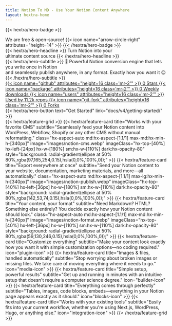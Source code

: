 ```yaml
---
title: Notion To MD - Use Your Notion Content Anywhere
layout: hextra-home
---
```


<script src="https://cdn.tailwindcss.com"></script>
<script>
  tailwind.config = {
    darkMode: ['class', 'html[class~="dark"]']
  }
</script>

{{< hextra/hero-badge >}}

  <div class="hx-w-2 hx-h-2 hx-rounded-full hx-bg-primary-400"></div>
  <span>We are free & open-source!</span>
  {{< icon name="arrow-circle-right" attributes="height=14" >}}
{{< /hextra/hero-badge >}}

<div class="hx-mt-6 hx-mb-6">
{{< hextra/hero-headline >}}
  Turn Notion into your&nbsp;<br class="sm:hx-block hx-hidden" />ultimate content source
{{< /hextra/hero-headline >}}
</div>
<div class="hx-mb-12">
{{< hextra/hero-subtitle >}}
  💪 Powerful Notion conversion engine that lets you write once in Notion&nbsp;<br class="sm:hx-block hx-hidden" />and seamlessly publish anywhere, in any format. Exactly how you want it 😉
{{< /hextra/hero-subtitle >}}
</div>

<!-- Social Proof Section -->
<div class="flex flex-wrap justify-left md:justify-center gap-4 mb-12">
  <!-- GitHub Stars Badge (blue tint) -->
  <a href="https://github.com/souvikinator/notion-to-md" class="flex items-center px-4 py-2 rounded-full bg-blue-50/80 dark:bg-blue-900/30 text-blue-700 dark:text-blue-300 border border-blue-200/50 dark:border-blue-700/30 transition-all duration-200 hover:bg-blue-100/90 dark:hover:bg-blue-800/40 backdrop-blur-sm" target="_blank" rel="noopener noreferrer">
    {{< icon name="github" attributes="height=16 class='mr-2'" >}}
    <span class="font-semibold"><span id="github-stars">0</span> Stars</span>
  </a>
  
  <!-- NPM Downloads Badge (green tint) -->
  <a href="https://www.npmjs.com/package/notion-to-md" class="flex items-center px-4 py-2 rounded-full bg-green-50/80 dark:bg-green-900/30 text-green-700 dark:text-green-300 border border-green-200/50 dark:border-green-700/30 transition-all duration-200 hover:bg-green-100/90 dark:hover:bg-green-800/40 backdrop-blur-sm" target="_blank" rel="noopener noreferrer">
    {{< icon name="package" attributes="height=16 class='mr-2'" >}}
    <span class="font-semibold"><span id="npm-downloads">0</span> Weekly downloads</span>
  </a>
  
  <!-- Dependents Badge (purple tint) -->
  <a href="https://github.com/souvikinator/notion-to-md/network/dependents" class="flex items-center px-4 py-2 rounded-full bg-purple-50/80 dark:bg-purple-900/30 text-purple-700 dark:text-purple-300 border border-purple-200/50 dark:border-purple-700/30 transition-all duration-200 hover:bg-purple-100/90 dark:hover:bg-purple-800/40 backdrop-blur-sm" target="_blank" rel="noopener noreferrer">
    {{< icon name="users" attributes="height=16 class='mr-2'" >}}
    <span class="font-semibold">Used by <span id="github-dependents">11.2k</span> repos</span>
  </a>

  <!-- Forks Badge (amber tint) -->
  <a href="https://github.com/souvikinator/notion-to-md/network/members" class="flex items-center px-4 py-2 rounded-full bg-amber-50/80 dark:bg-amber-900/30 text-amber-700 dark:text-amber-300 border border-amber-200/50 dark:border-amber-700/30 transition-all duration-200 hover:bg-amber-100/90 dark:hover:bg-amber-800/40 backdrop-blur-sm" target="_blank" rel="noopener noreferrer">
    {{< icon name="git-fork" attributes="height=16 class='mr-2'" >}}
    <span class="font-semibold"><span id="github-forks">0</span> Forks</span>
  </a>
</div>

<div class="hx-mb-6">
{{< hextra/hero-button text="Get Started" link="docs/v4/getting-started/" >}}
</div>

<!-- Add JavaScript to fetch real data -->
<script>
document.addEventListener('DOMContentLoaded', async function() {
  // Set default values to prevent disappearing numbers
  document.getElementById('github-stars').textContent = '1.3k';
  document.getElementById('github-forks').textContent = '100';
  document.getElementById('npm-downloads').textContent = '60k+';
  
  try {
    // Fetch GitHub repo data (stars and forks)
    fetch('https://api.github.com/repos/souvikinator/notion-to-md')
      .then(response => {
        if (!response.ok) throw new Error('GitHub API rate limit exceeded');
        return response.json();
      })
      .then(data => {
        document.getElementById('github-stars').textContent = formatNumber(data.stargazers_count);
        document.getElementById('github-forks').textContent = formatNumber(data.forks_count);
      })
      .catch(error => console.warn('Error fetching GitHub data:', error));

    // Fetch npm weekly downloads
    fetch('https://api.npmjs.org/downloads/point/last-week/notion-to-md')
      .then(response => {
        if (!response.ok) throw new Error('NPM API rate limit exceeded');
        return response.json();
      })
      .then(data => {
        document.getElementById('npm-downloads').textContent = formatNumber(data.downloads);
      })
      .catch(error => console.warn('Error fetching NPM data:', error));
  } catch (error) {
    console.error('Error updating stats:', error);
  }

  // Helper function to format numbers
  function formatNumber(num) {
    if (!num || isNaN(num)) return '?';
    if (num >= 1000000) return (num / 1000000).toFixed(1) + 'M';
    if (num >= 1000) return (num / 1000).toFixed(1) + 'k';
    return num;
  }
});
</script>

<div class="hx-mt-6"></div>
{{< hextra/feature-grid >}}
  {{< hextra/feature-card
    title="Works with your favorite CMS"
    subtitle="Seamlessly feed your Notion content into WordPress, Webflow, Shopify or any other CMS without manual reformatting."
    class="hx-aspect-auto md:hx-aspect-[1.1/1] max-md:hx-min-h-[340px]"
    image="images/notion-cms.webp"
    imageClass="hx-top-[40%] hx-left-[24px] hx-w-[180%] sm:hx-w-[110%] dark:hx-opacity-80"
    style="background: radial-gradient(ellipse at 50% 80%,rgba(97,165,254,0.15),hsla(0,0%,100%,0));"
  >}}
  {{< hextra/feature-card
    title="Export everywhere at once"
    subtitle="Send your Notion content to your website, documentation, marketing materials, and more—all automatically."
    class="hx-aspect-auto md:hx-aspect-[1.1/1] max-lg:hx-min-h-[340px]"
    image="images/notion-publish.webp"
    imageClass="hx-top-[40%] hx-left-[36px] hx-w-[180%] sm:hx-w-[110%] dark:hx-opacity-80"
    style="background: radial-gradient(ellipse at 50% 80%,rgba(142,53,74,0.15),hsla(0,0%,100%,0));"
  >}}
  {{< hextra/feature-card
    title="Your content, your format"
    subtitle="Need Markdown? HTML? Something else entirely? You decide exactly how your Notion content should look."
    class="hx-aspect-auto md:hx-aspect-[1.1/1] max-md:hx-min-h-[340px]"
    image="images/notion-format.webp"
    imageClass="hx-top-[40%] hx-left-[36px] hx-w-[110%] sm:hx-w-[110%] dark:hx-opacity-80"
    style="background: radial-gradient(ellipse at 50% 80%,rgba(59,130,246,0.15),hsla(0,0%,100%,0));"
  >}}
  {{< hextra/feature-card
    title="Customize everything"
    subtitle="Make your content look exactly how you want it with simple customization options—no coding required."
    icon="plugin-icon"
  >}}
  {{< hextra/feature-card
    title="Images & files, handled automatically"
    subtitle="Stop worrying about broken images or missing files. We take care of moving everything where it needs to go."
    icon="media-icon"
  >}}
  {{< hextra/feature-card
    title="Simple setup, powerful results"
    subtitle="Get up and running in minutes with an intuitive setup that doesn't require a computer science degree."
    icon="builder-icon"
  >}}
  {{< hextra/feature-card
    title="Everything comes through perfectly"
    subtitle="Tables, images, code blocks, embeds—everything in your Notion page appears exactly as it should."
    icon="blocks-icon"
  >}}
  {{< hextra/feature-card
    title="Works with your existing tools"
    subtitle="Easily fits into your current workflow, whether you're using Next.js, WordPress, Hugo, or anything else."
    icon="integration-icon"
  >}}
{{< /hextra/feature-grid >}}
